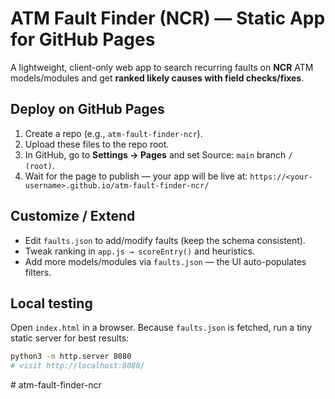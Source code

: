 # ATM Fault Finder (NCR) — Static App for GitHub Pages

A lightweight, client-only web app to search recurring faults on **NCR** ATM models/modules and get **ranked likely causes with field checks/fixes**.

## Deploy on GitHub Pages
1. Create a repo (e.g., `atm-fault-finder-ncr`).
2. Upload these files to the repo root.
3. In GitHub, go to **Settings → Pages** and set Source: `main` branch `/ (root)`.
4. Wait for the page to publish — your app will be live at: `https://<your-username>.github.io/atm-fault-finder-ncr/`

## Customize / Extend
- Edit `faults.json` to add/modify faults (keep the schema consistent).
- Tweak ranking in `app.js → scoreEntry()` and heuristics.
- Add more models/modules via `faults.json` — the UI auto-populates filters.

## Local testing
Open `index.html` in a browser. Because `faults.json` is fetched, run a tiny static server for best results:
```bash
python3 -m http.server 8080
# visit http://localhost:8080/
```
#   a t m - f a u l t - f i n d e r - n c r  
 